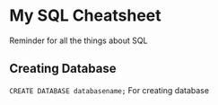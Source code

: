 # My SQL Cheatsheet
Reminder for all the things about SQL


## Creating Database
`CREATE DATABASE databasename;`  For creating database
